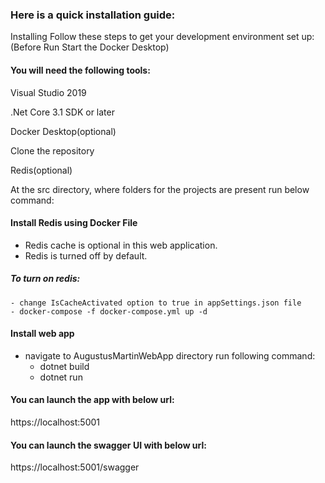 ### Here is a quick installation guide:

Installing
Follow these steps to get your development environment set up: (Before Run Start the Docker Desktop)

#### You will need the following tools:

  Visual Studio 2019

  .Net Core 3.1 SDK or later

  Docker Desktop(optional)

  Clone the repository

  Redis(optional)

  At the src directory, where folders for the projects are present run below command:

#### Install Redis using Docker File
  - Redis cache is optional in this web application.
  - Redis is turned off by default.

##### To turn on redis:
    - change IsCacheActivated option to true in appSettings.json file
    - docker-compose -f docker-compose.yml up -d

#### Install web app
  - navigate to AugustusMartinWebApp directory
  run following command:
    - dotnet build
    - dotnet run

#### You can launch the app with below url:
  https://localhost:5001

#### You can launch the swagger UI with below url:
  https://localhost:5001/swagger
